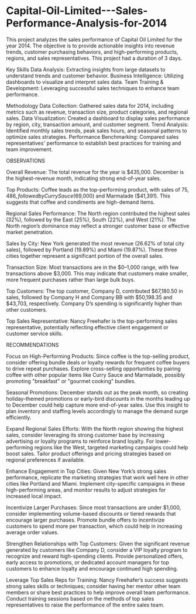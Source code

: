 # Capital-Oil-Limited---Sales-Performance-Analysis-for-2014
This project analyzes the sales performance of Capital Oil Limited for the year 2014. The objective is to provide actionable insights into revenue trends, customer purchasing behaviors, and high-performing products, regions, and sales representatives. This project had a duration of 3 days.

Key Skills
Data Analysis: Extracting insights from large datasets to understand trends and customer behavior.
Business Intelligence: Utilizing dashboards to visualize and interpret sales data.
Team Training & Development: Leveraging successful sales techniques to enhance team performance.
 
Methodology
Data Collection: Gathered sales data for 2014, including metrics such as revenue, transaction size, product categories, and regional sales.
Data Visualization: Created a dashboard to display sales performance by region, city, transaction amount, and customer segment.
Trend Analysis: Identified monthly sales trends, peak sales hours, and seasonal patterns to optimize sales strategies.
Performance Benchmarking: Compared sales representatives' performance to establish best practices for training and team improvement.

OBSERVATIONS

Overall Revenue:
The total revenue for the year is $435,000.
December is the highest-revenue month, indicating strong end-of-year sales.

Top Products:
Coffee leads as the top-performing product, with sales of $75,486, followed by Curry Sauce ($69,000) and Marmalade ($41,391).
This suggests that coffee and condiments are high-demand items.

Regional Sales Performance:
The North region contributed the highest sales (32%), followed by the East (25%), South (22%), and West (21%).
The North region’s dominance may reflect a stronger customer base or effective market penetration.

Sales by City:
New York generated the most revenue (26.62% of total city sales), followed by Portland (19.89%) and Miami (19.87%).
These three cities together represent a significant portion of the overall sales.

Transaction Size:
Most transactions are in the $0–1,000 range, with few transactions above $3,000.
This may indicate that customers make smaller, more frequent purchases rather than large bulk buys.

Top Customers:
The top customer, Company D, contributed $67,180.50 in sales, followed by Company H and Company BB with $50,198.35 and $43,703, respectively.
Company D’s spending is significantly higher than other customers.

Top Sales Representative:
Nancy Freehafer is the top-performing sales representative, potentially reflecting effective client engagement or customer service skills.

RECOMMENDATIONS

Focus on High-Performing Products:
Since coffee is the top-selling product, consider offering bundle deals or loyalty rewards for frequent coffee buyers to drive repeat purchases.
Explore cross-selling opportunities by pairing coffee with other popular items like Curry Sauce and Marmalade, possibly promoting "breakfast" or "gourmet cooking" bundles.

Seasonal Promotions:
December stands out as the peak month, so creating holiday-themed promotions or early-bird discounts in the months leading up to December could help capture more end-of-year sales.
Use this insight to plan inventory and staffing levels accordingly to manage the demand surge efficiently.

Expand Regional Sales Efforts:
With the North region showing the highest sales, consider leveraging its strong customer base by increasing advertising or loyalty programs to reinforce brand loyalty.
For lower-performing regions like the West, targeted marketing campaigns could help boost sales. Tailor product offerings and pricing strategies based on regional preferences if available.

Enhance Engagement in Top Cities:
Given New York’s strong sales performance, replicate the marketing strategies that work well here in other cities like Portland and Miami.
Implement city-specific campaigns in these high-performing areas, and monitor results to adjust strategies for increased local impact.

Incentivize Larger Purchases:
Since most transactions are under $1,000, consider implementing volume-based discounts or tiered rewards that encourage larger purchases.
Promote bundle offers to incentivize customers to spend more per transaction, which could help in increasing average order values.

Strengthen Relationships with Top Customers:
Given the significant revenue generated by customers like Company D, consider a VIP loyalty program to recognize and reward high-spending clients.
Provide personalized offers, early access to promotions, or dedicated account managers for top customers to enhance loyalty and encourage continued high spending.

Leverage Top Sales Reps for Training:
Nancy Freehafer’s success suggests strong sales skills or techniques; consider having her mentor other team members or share best practices to help improve overall team performance.
Conduct training sessions based on the methods of top sales representatives to raise the performance of the entire sales team.
